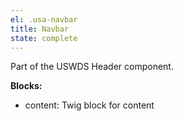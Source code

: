 ```yaml
---
el: .usa-navbar
title: Navbar
state: complete
---
```


Part of the USWDS Header component.

__Blocks:__
* content: Twig block for content
